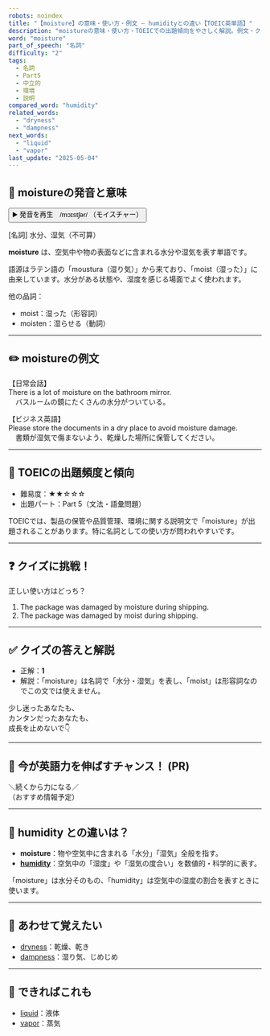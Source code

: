 ```yaml
---
robots: noindex
title: "【moisture】の意味・使い方・例文 ― humidityとの違い【TOEIC英単語】"
description: "moistureの意味・使い方・TOEICでの出題傾向をやさしく解説。例文・クイズ付きでhumidityとの違いもわかりやすく学べます。"
word: "moisture"
part_of_speech: "名詞"
difficulty: "2"
tags:
  - 名詞
  - Part5
  - 中立的
  - 環境
  - 説明
compared_word: "humidity"
related_words:
  - "dryness"
  - "dampness"
next_words:
  - "liquid"
  - "vapor"
last_update: "2025-05-04"
---
```


## 🔰 moistureの発音と意味

<button class="play-audio" onclick="playTTS('moisture')">
  <span class="play-audio-main">
    ▶️ 発音を再生　/mɔɪstʃər/
  </span>
  <span class="play-audio-sub">
    （モイスチャー）
  </span>
</button>

[名詞] 水分、湿気（不可算）

**moisture** は、空気中や物の表面などに含まれる水分や湿気を表す単語です。

語源はラテン語の「moustura（湿り気）」から来ており、「moist（湿った）」に由来しています。水分がある状態や、湿度を感じる場面でよく使われます。

他の品詞：  
- moist：湿った（形容詞）
- moisten：湿らせる（動詞）

---

## ✏️ moistureの例文

【日常会話】  
There is a lot of moisture on the bathroom mirror.  
　バスルームの鏡にたくさんの水分がついている。

【ビジネス英語】  
Please store the documents in a dry place to avoid moisture damage.  
　書類が湿気で傷まないよう、乾燥した場所に保管してください。

---

## 🎯 TOEICの出題頻度と傾向

- 難易度：★★☆☆☆
- 出題パート：Part 5（文法・語彙問題）

TOEICでは、製品の保管や品質管理、環境に関する説明文で「moisture」が出題されることがあります。特に名詞としての使い方が問われやすいです。

---

## ❓ クイズに挑戦！

正しい使い方はどっち？

1. The package was damaged by moisture during shipping.  
2. The package was damaged by moist during shipping.

---

## ✅ クイズの答えと解説

- 正解：**1**
- 解説：「moisture」は名詞で「水分・湿気」を表し、「moist」は形容詞なのでこの文では使えません。

少し迷ったあなたも、  
カンタンだったあなたも、  
成長を止めないで👇️

---

## 🚀 今が英語力を伸ばすチャンス！ (PR)

<div class="info-center">
＼続くから力になる／<br>  
（おすすめ情報予定）
</div>

---

## 🤔  humidity との違いは？

- **moisture**：物や空気中に含まれる「水分」「湿気」全般を指す。
- **[humidity](/word/humidity)**：空気中の「湿度」や「湿気の度合い」を数値的・科学的に表す。

「moisture」は水分そのもの、「humidity」は空気中の湿度の割合を表すときに使います。

---

## 🧩 あわせて覚えたい

- [dryness](/word/dryness)：乾燥、乾き
- [dampness](/word/dampness)：湿り気、じめじめ

---

## 📖 できればこれも

- [liquid](/word/liquid)：液体
- [vapor](/word/vapor)：蒸気

<!-- cvid: aid22_bid33 -->

